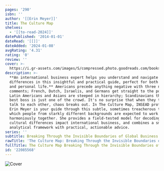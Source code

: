 ```yaml
---
pages: '290'
isbn: ''
author: '[[Erin Meyer]]'
title: The Culture Map
shelves:
  - '[[to-read-2024]]'
datePublished: '2014-01-01'
dateRead: '[[]]'
dateAdded: '2024-01-08'
avgRating: '4.31'
rating: '0'
review: ''
cover: >-
  https://i.gr-assets.com/images/S/compressed.photo.goodreads.com/books/1488319495l/22085568._SY475_.jpg
description: >-
  **An international business expert helps you understand and navigate cultural
  differences in this insightful and practical guide, perfect for both your work
  and personal life.** Americans precede anything negative with three nice
  comments; French, Dutch, Israelis, and Germans get straight to the point;
  Latin Americans and Asians are steeped in hierarchy; Scandinavians think the
  best boss is just one of the crowd. It's no surprise that when they try and
  talk to each other, chaos breaks out. In The Culture Map, INSEAD professor
  Erin Meyer is your guide through this subtle, sometimes treacherous terrain in
  which people from starkly different backgrounds are expected to work
  harmoniously together. She provides a field-tested model for decoding how
  cultural differences impact international business, and combines a smart
  analytical framework with practical, actionable advice.
series: ''
subtitle: Breaking Through the Invisible Boundaries of Global Business
rawTitle: 'The Culture Map: Breaking Through the Invisible Boundaries of Global Business'
fullTitle: The Culture Map Breaking Through the Invisible Boundaries of Global Business
id: '22085568'
---
```

![Cover](https:&#x2F;&#x2F;i.gr-assets.com&#x2F;images&#x2F;S&#x2F;compressed.photo.goodreads.com&#x2F;books&#x2F;1488319495l&#x2F;22085568._SY475_.jpg)
